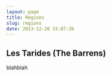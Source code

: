 ```yaml
---
layout: page
title: Régions
slug: regions
date: 2013-12-20 15:07:26
---
```


<h2 id="tarides">Les Tarides (The Barrens)</h2>

blahblah
